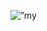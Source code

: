 <html>
<p align=”center”>
<img src=”https://user-images.githubusercontent.com/73960535/155203154-4518c95d-6168-4223-9e48-b44cf64c8ebf.jpg" alt=”my banner”>
</p>
</html>

